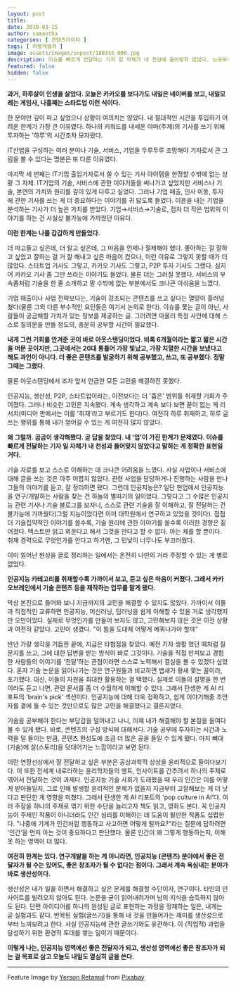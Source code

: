 ```yaml
---
layout: post
title:
date: 2018-03-15
author: samantha
categories: [ 콘텐츠라이터 ]
tags: [ 어떻게쓸까 ]
image: assets/images/inpost/180315_000.jpg
description: 이슈를 빠르게 전달하는 기자 일 자체가 내 천성에 들어맞지 않았다. 느긋하게 글쓸 환경에서 좀 더 본질에 집중하고 싶었다. 하지만 막상 '기술'을 연구개발하는 본진으로 들어와보니, 연구자와 직접 교류한다고 해서 기술을 온전히 이해할 수 없었다. 그렇기에 철저하게 '좋은 전달자'가 되는 길을 선택해야만 했다. 대신, '생산적글쓰기'로 좋은 창작자가 되는 걸 목표로 삼았다.
featured: false
hidden: false
---
```


**과거, 하루살이 인생을 살았다. 오늘은 카카오를 보다가도 내일은 네이버를 보고, 내일모레는 게임사, 나흘째는 스타트업 이런 식이다.**

한 분야만 깊이 파고 싶었으나 상황이 여의치는 않았다. 내 절대적인 시간을 투입하기 어려운 한계가 가장 큰 이유였다. 하나의 키워드를 내세운 야마(주제)의 기사를 쓰기 위해 투자하는 '하루'의 시간조차 모자랐다.

IT산업을 구성하는 여러 분야나 기술, 서비스, 기업을 두루두루 조망해야 기자로서 큰 그림을 볼 수 있다는 명분은 또 다른 이유였다.

마지막 세 번째는 IT기업 출입기자로서 쓸 수 있는 기사 아이템을 한정할 수밖에 없는 상황 그 자체. IT기업의 기술, 서비스에 관한 이야기들을 써나가고 싶었지만 서비스나 기술, 본연의 가치와 원리를 깊이 있게 다루고 싶었다. 그러나 기업 매출, 인사 이동, 투자에 관한 기사를 쓰는 게 더 중요하다는 이야기를 귀 닳도록 들었다. 이윤을 내는 기업을 분석하는 기사가 더 높은 가치를 받았다. 기업→서비스→기술로, 점차 더 작은 범위의 이야기를 하는 건 사실상 불가능에 가까웠던 이유다.

**이런 한계는 나를 갑갑하게 만들었다.**

더 파고들고 싶은데, 더 알고 싶은데, 그 마음을 언제나 절제해야 했다. 좋아하는 걸 잘하고 싶었고 잘하는 걸 거 잘 해내고 싶은 마음이 컸으나, 이런 이유로 그렇지 못할 때가 더 많았다. 스타트업 기사도 그렇고, 카카오 기사도 그렇고, P2P 투자 기사도 그랬다. 심지어 카카오 기사 좀 그만 쓰라는 이야기도 들었다. 물론 더는 그러질 못했다. 서비스의 부속품처럼 기술을 한 줄 소개하고 말 수밖에 없는 부분에서도 크나큰 아쉬움을 느꼈다.

기업 매출이나 사업 전략보다는, 기술이 강조되는 콘텐츠를 쓰고 싶다는 열망이 흘러넘쳤다(물론 그외 다른 부수적인 요인들은 여기서 논외로 한다). 이슈를 쫓는 글이 아닌, 사람들이 궁금해할 가치가 있는 정보를 제공하는 글. 그러려면 아울러 특정 사안에 대해 스스로 질의문을 만들 정도의, 충분히 공부할 시간이 필요했다.

**내게 그런 기회를 안겨준 곳이 바로 아웃스탠딩이었다. 비록 6개월이라는 짧고 짧은 시간을 머문 곳이지만, 그곳에서는 20대 통틀어 가장 빛났고, 가장 치열한 시간을 보냈다고 해도 과언이 아니다. 더 좋은 콘텐츠를 발굴하기 위해 공부했고, 쓰고, 또 공부했다. 정말 그때는 그랬다.**

물론 아웃스탠딩에서 조차 앞서 언급한 모든 고민을 해결하진 못했다.

인공지능, 생산성, P2P, 스타트업이라는, 이전보다는 더 '좁은' 범위를 취재할 기회가 주어졌다. 그러나 비슷한 고민은 지속됐다. 계속 생각하고 계속 보다 보면 끝이 없는 게 리서치(미디어 판에서는 이를 '취재’라고 부르기도 한다)다. 여전히 하루 취재하고, 하루 글 쓰는 행위를 통해 내가 얻어갈 수 있는 게 여전히 많지 않았다.

**왜 그럴까. 곰곰이 생각해봤다. 곧 답을 찾았다. 내 '업'이 가진 한계가 문제였다. 이슈를 빠르게 전달하는 기자 일 자체가 내 천성과 들어맞지 않았다고 말하는 게 정확한 표현일 거다.**

기술 자료를 보고 스스로 이해하는 데 크나큰 어려움을 느꼈다. 사실 사업이나 서비스에 대해 글을 쓰는 것은 아주 어렵지 않았다. 관련 사업을 담당하거나 진행하는 사람을 만나 그들의 이야기를 듣고, 잘 정리하면 됐다. 그런데 인공지능은? 일단 현업에서 인공지능을 연구/개발하는 사람을 찾는 건 하늘의 별따기의 일이었다. 그렇다고 그 수많은 인공지능 관련 기사나 기술 블로그를 보자니, 스스로 관련 기술을 잘 이해하고, 잘 전달하는 건 불가능에 가까웠다(그럴 지능이었다면 이미 대학원에서 연구하고 있었을 것이다). 점점 더 기술집약적인 이야기를 쓸수록, 기술 원리에 관한 이야기를 쓸수록 이러한 경향은 짙어졌다. 텍스트만 읽고 외운다고 해서 그것을 안다고 할 수 없다. 아는 체를 할 뿐이다. 취재 경력으로 무엇인가를 안다고 하기엔, 그 민낯이 너무나도 부끄러웠다.

이미 일어난 현상을 글로 정리하는 일에서는 온전히 나만의 거라 주장할 수 있는 게 별로 없었다.

**인공지능 카테고리를 취재할수록 가까이서 보고, 듣고 싶은 마음이 커졌다. 그래서 카카오브레인에서 기술 콘텐츠 등을 제작하는 업무를 맡게 됐다.**

막상 본진으로 들어와 보니 지금까지의 고민을 해결할 수 있지도 않았다. 가까이서 이들과 직접적인 교류하면 인공지능, 머신러닝, 딥러닝을 쉽게 이해할 수 있을 거로 생각했지만 오만이었다. 실제로 무엇인가를 만들어 보지도 않고, 고민해보지 않은 것은 이전 상황과 여전히 같았다. 고민이 생겼다. "이 틈을 도대체 어떻게 메꿔나가야 할까"

반년 가량 생각을 거듭한 끝에, 지금은 타협점을 찾았다. 예전 기자 생활 했던 때처럼 질문지를 쓰고, 그에 대한 답변을 받는 방식이 바로 그것이다. 기술을 직접 만져보고 경험한 사람들의 이야기를 '전달’하는 관점이라면 스스로 노력해서 결실을 볼 수 있겠다 싶었다. 혼자 기술 논문을 읽어나가는 것은 연구원들과 비교하면 뱁새가 황새 쫓는 꼴이라, 포기했다. 대신, 이들의 자원을 최대한 활용하는 걸 택했다. 실제로 이들의 설명을 한 번이라도 듣고 나면, 관련 문서를 좀 더 수월하게 이해할 수 있다. 그래서 탄생한 게 AI 리포트의 'brain's pick' 섹션이다. 인공지능에 대해 더욱 정확하고, 쉽게 이야기해줄 조언자를 곁에 둘 수 있는 것만으로도 많은 고민을 해결했다고 결론지었다.

기술을 공부해야 한다는 부담감을 덜어내고 나니, 이제 내가 해결해야 할 본질을 들여다볼 수 있게 됐다. 바로, 콘텐츠의 구성 방식에 대해서다. 기술 공부에 투자하는 시간과 노력을 덜 들이는 만큼, 콘텐츠 완성도에 조금 더 많은 공을 들일 수 있게 됐다. 마치 뼈대(기술)에 살(스토리)을 덧대어가는 느낌이라고 보면 된다.

이런 연장선상에서 잘 전달하고 싶은 부분은 공상과학적 상상을 윤리적으로 들여다보기다. 이 또한 전세계 내로라하는 윤리학자들의 멘트, 인사이트를 간추려서 하나의 주제로 엮어서 전달하는 것이 과제다. 인공지능 기술 사회가 도래했을 때 우리 인간은 이를 어떻게 받아들일지, 그로 인해 발생할 윤리적인 문제가 없을지 지금부터 고찰해보는 게 더 낫다고 판단한 게 영향을 미쳤다. 그래서 탄생한 게 AI 리포트의 'pop culture in AI’다. 여러 주장을 하나의 주제로 엮기 위한 수단을 늘리고자 책도 읽고, 영화도 본다. 꼭 인공지능이 주제인 작품이 아니더라도 인간 심리를 이해하는 데 도움이 될만한 작품도 섭렵한다. "나중에 기계가 인간처럼 행동하고 사고하면 어떻게 될까요?"라는 질문에 답하려면 '인간’을 먼저 아는 것이 중요하다고 판단했다. 물론 인간이 왜 그렇게 행동하는지, 이해 못 하는 영역이 더 많다.

**여전히 한계는 있다. 연구개발을 하는 게 아니라면, 인공지능 (콘텐츠) 분야에서 좋은 전달자가 될 수는 있어도, 좋은 창조자가 될 수 없다는 점이다. 그래서 계속 욕심내는 분야가 바로 생산성이다.**

생산성은 내가 일을 하면서 해결하고 싶은 문제를 해결할 수단이자, 연구이다. 타인의 인사이트를 빌려오지 않아도 된다. 논문을 굳이 읽어내려가며 남의 지식을 습득하지 않아도 된다. 단편 아이디어를 하나의 완성된 글로 표현하는 과정을 정제하는 일은, 내게는 곧 실험과도 같다. 반복된 실험(글쓰기)을 통해 내 것을 만들어가는 재미를 생산성으로부터 느껴보려고 한다. 사실 인공지능에 관한 글쓰기와도 유관하다. 이 (직업적) 과업을 달성하기 위한 환경적 토대를 쌓는 일이기 때문이다.

**이렇게 나는, 인공지능 영역에선 좋은 전달자가 되고, 생산성 영역에선 좋은 창조자가 되는 걸 목표로 삼고 오늘도 내일도 열심히 글을 쓴다.**

---

Feature Image by [Yerson Retamal](https://pixabay.com/users/voltamax-60363/?utm_source=link-attribution&utm_medium=referral&utm_campaign=image&utm_content=1421099) from [Pixabay](https://pixabay.com/?utm_source=link-attribution&utm_medium=referral&utm_campaign=image&utm_content=1421099)
